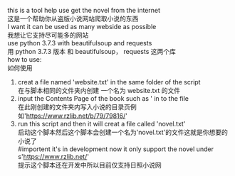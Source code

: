 this is a tool help use get the novel from the internet  
这是一个帮助你从盗版小说网站爬取小说的东西  
I want it can be used as many webside as possible  
我想让它支持尽可能多的网站  
use python 3.7.3 with beautifulsoup and requests  
用 python 3.7.3 版本  和 beautifulsoup， requests 这两个库  
how to use:  
如何使用  
1. creat a file named 'website.txt' in the same folder of the script  
  在与脚本相同的文件夹内创建 一个名为 website.txt 的文件  
2. input the Contents Page of the book such as ' in to the file  
  在此刚创建的文件夹内写入小说的目录页例如'https://www.rzlib.net/b/79/79816/'  
3. run this script and then it will creat a file called 'novel.txt'  
  启动这个脚本然后这个脚本会创建一个名为'novel.txt'的文件这就是你想要的小说了  
#importent it's in development now it only support the novel under s'https://www.rzlib.net/'  
 提示这个脚本还在开发中所以目前仅支持日照小说网  
